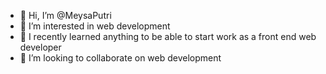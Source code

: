 - 👋 Hi, I’m @MeysaPutri
- 👀 I’m interested in web development
- 🌱 I recently learned anything to be able to start work as a front end web developer
- 💞️ I’m looking to collaborate on web development


<!---
MeysaPutri/MeysaPutri is a ✨ special ✨ repository because its `README.md` (this file) appears on your GitHub profile.
You can click the Preview link to take a look at your changes.
--->
